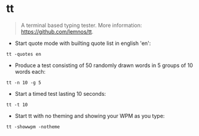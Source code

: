 # tt

> A terminal based typing tester.
> More information: <https://github.com/lemnos/tt>.

- Start quote mode with builting quote list in english 'en':

`tt -quotes en`

- Produce a test consisting of 50 randomly drawn words in 5 groups of 10 words each:

`tt -n 10 -g 5`

- Start a timed test lasting 10 seconds:

`tt -t 10`

- Start tt with no theming and showing your WPM as you type:

`tt -showwpm -notheme`
